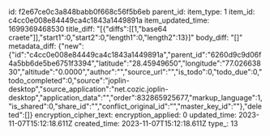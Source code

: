 id: f2e67ce0c3a848babb0f668c56f5b6eb
parent_id: 
item_type: 1
item_id: c4cc0e008e84449ca4c1843a1449891a
item_updated_time: 1699369468530
title_diff: "[{\"diffs\":[[1,\"base64 craete\"]],\"start1\":0,\"start2\":0,\"length1\":0,\"length2\":13}]"
body_diff: "[]"
metadata_diff: {"new":{"id":"c4cc0e008e84449ca4c1843a1449891a","parent_id":"6260d9c9d06f4a5bb6de5be6751f3394","latitude":"28.45949650","longitude":"77.02663830","altitude":"0.0000","author":"","source_url":"","is_todo":0,"todo_due":0,"todo_completed":0,"source":"joplin-desktop","source_application":"net.cozic.joplin-desktop","application_data":"","order":832865925677,"markup_language":1,"is_shared":0,"share_id":"","conflict_original_id":"","master_key_id":""},"deleted":[]}
encryption_cipher_text: 
encryption_applied: 0
updated_time: 2023-11-07T15:12:18.611Z
created_time: 2023-11-07T15:12:18.611Z
type_: 13